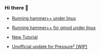 ### Hi there 👋

* [Running hammer++ under linux](https://michael-soyka.github.io/Michael-Soyka/tutorials/Run_Hammer++_on_Linux/index.html)
* [Running hammer++ for gmod under linux](https://michael-soyka.github.io/Michael-Soyka/tutorials/Run_Hammer++_on_linux_for_gmod/index.html)
* [New Tutorial](https://michael-soyka.github.io/Michael-Soyka/tutorials/Adding_woosh_sound_effect/index.html)


* [Unofficial update for Pressure² [WIP]](https://github.com/Michael-Soyka/Pressure2-reload)
